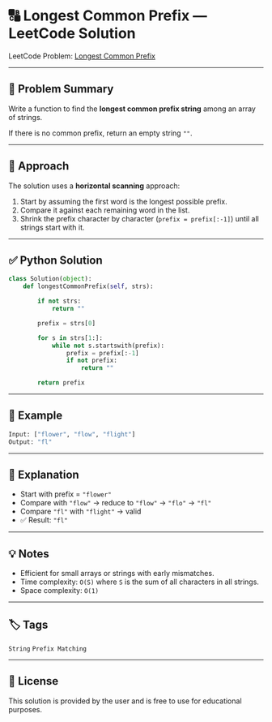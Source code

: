 # 🔠 Longest Common Prefix — LeetCode Solution

LeetCode Problem: [Longest Common Prefix](https://leetcode.com/problems/longest-common-prefix/)

---

## 🧩 Problem Summary

Write a function to find the **longest common prefix string** among an array of strings.

If there is no common prefix, return an empty string `""`.

---

## 🧠 Approach

The solution uses a **horizontal scanning** approach:
1. Start by assuming the first word is the longest possible prefix.
2. Compare it against each remaining word in the list.
3. Shrink the prefix character by character (`prefix = prefix[:-1]`) until all strings start with it.

---

## ✅ Python Solution

```python
class Solution(object):
    def longestCommonPrefix(self, strs):

        if not strs:
            return ""

        prefix = strs[0]

        for s in strs[1:]:
            while not s.startswith(prefix):
                prefix = prefix[:-1]
                if not prefix:
                    return ""

        return prefix
```

---

## 🧪 Example

```python
Input: ["flower", "flow", "flight"]
Output: "fl"
```

---

## 📝 Explanation

- Start with prefix = `"flower"`
- Compare with `"flow"` → reduce to `"flow"` → `"flo"` → `"fl"`
- Compare `"fl"` with `"flight"` → valid
- ✅ Result: `"fl"`

---

## 💡 Notes

- Efficient for small arrays or strings with early mismatches.
- Time complexity: `O(S)` where `S` is the sum of all characters in all strings.
- Space complexity: `O(1)`

---

## 🏷️ Tags

`String` `Prefix Matching`

---

## 📜 License

This solution is provided by the user and is free to use for educational purposes.
